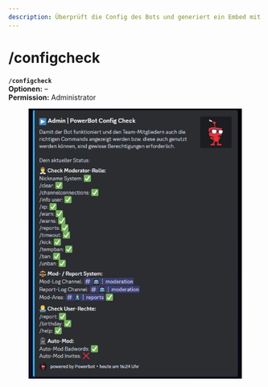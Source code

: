```yaml
---
description: Überprüft die Config des Bots und generiert ein Embed mit den Ergebnissen
---
```


# /configcheck

**`/configcheck`**\
**Optionen:** –\
**Permission:** Administrator

<div align="left">

<figure><img src="../../.gitbook/assets/image (19).png" alt=""><figcaption></figcaption></figure>

</div>
